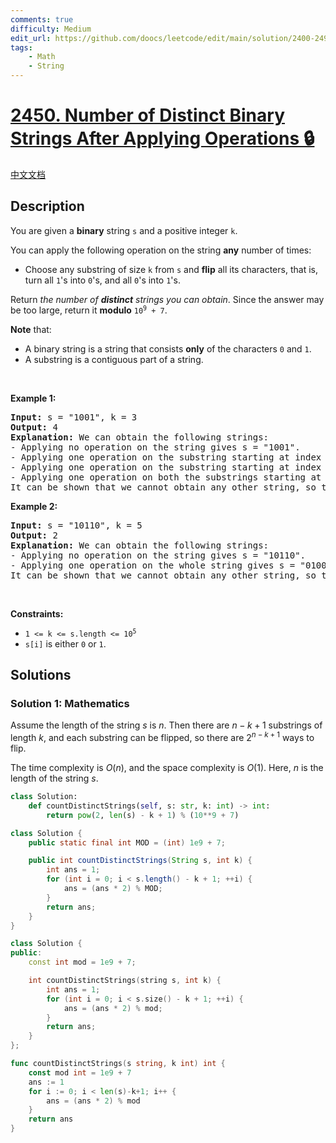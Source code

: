 ```yaml
---
comments: true
difficulty: Medium
edit_url: https://github.com/doocs/leetcode/edit/main/solution/2400-2499/2450.Number%20of%20Distinct%20Binary%20Strings%20After%20Applying%20Operations/README_EN.md
tags:
    - Math
    - String
---
```


# [2450. Number of Distinct Binary Strings After Applying Operations 🔒](https://leetcode.com/problems/number-of-distinct-binary-strings-after-applying-operations)

[中文文档](/solution/2400-2499/2450.Number%20of%20Distinct%20Binary%20Strings%20After%20Applying%20Operations/README.md)

## Description

<p>You are given a <strong>binary</strong> string <code>s</code> and a positive integer <code>k</code>.</p>

<p>You can apply the following operation on the string <strong>any</strong> number of times:</p>

<ul>
	<li>Choose any substring of size <code>k</code> from <code>s</code> and <strong>flip</strong> all its characters, that is, turn all <code>1</code>&#39;s into <code>0</code>&#39;s, and all <code>0</code>&#39;s into <code>1</code>&#39;s.</li>
</ul>

<p>Return <em>the number of <strong>distinct</strong> strings you can obtain</em>. Since the answer may be too large, return it <strong>modulo</strong> <code>10<sup>9</sup> + 7</code>.</p>

<p><strong>Note</strong> that:</p>

<ul>
	<li>A binary string is a string that consists <strong>only</strong> of the characters <code>0</code> and <code>1</code>.</li>
	<li>A substring is a contiguous part of a string.</li>
</ul>

<p>&nbsp;</p>
<p><strong class="example">Example 1:</strong></p>

<pre>
<strong>Input:</strong> s = &quot;1001&quot;, k = 3
<strong>Output:</strong> 4
<strong>Explanation:</strong> We can obtain the following strings:
- Applying no operation on the string gives s = &quot;1001&quot;.
- Applying one operation on the substring starting at index 0 gives s = &quot;<u><strong>011</strong></u>1&quot;.
- Applying one operation on the substring starting at index 1 gives s = &quot;1<u><strong>110</strong></u>&quot;.
- Applying one operation on both the substrings starting at indices 0 and 1 gives s = &quot;<u><strong>0000</strong></u>&quot;.
It can be shown that we cannot obtain any other string, so the answer is 4.</pre>

<p><strong class="example">Example 2:</strong></p>

<pre>
<strong>Input:</strong> s = &quot;10110&quot;, k = 5
<strong>Output:</strong> 2
<strong>Explanation:</strong> We can obtain the following strings:
- Applying no operation on the string gives s = &quot;10110&quot;.
- Applying one operation on the whole string gives s = &quot;01001&quot;.
It can be shown that we cannot obtain any other string, so the answer is 2.
</pre>

<p>&nbsp;</p>
<p><strong>Constraints:</strong></p>

<ul>
	<li><code>1 &lt;= k &lt;= s.length &lt;= 10<sup>5</sup></code></li>
	<li><code>s[i]</code> is either <code>0</code> or <code>1</code>.</li>
</ul>

## Solutions

### Solution 1: Mathematics

Assume the length of the string $s$ is $n$. Then there are $n - k + 1$ substrings of length $k$, and each substring can be flipped, so there are $2^{n - k + 1}$ ways to flip.

The time complexity is $O(n)$, and the space complexity is $O(1)$. Here, $n$ is the length of the string $s$.

<!-- tabs:start -->

```python
class Solution:
    def countDistinctStrings(self, s: str, k: int) -> int:
        return pow(2, len(s) - k + 1) % (10**9 + 7)
```

```java
class Solution {
    public static final int MOD = (int) 1e9 + 7;

    public int countDistinctStrings(String s, int k) {
        int ans = 1;
        for (int i = 0; i < s.length() - k + 1; ++i) {
            ans = (ans * 2) % MOD;
        }
        return ans;
    }
}
```

```cpp
class Solution {
public:
    const int mod = 1e9 + 7;

    int countDistinctStrings(string s, int k) {
        int ans = 1;
        for (int i = 0; i < s.size() - k + 1; ++i) {
            ans = (ans * 2) % mod;
        }
        return ans;
    }
};
```

```go
func countDistinctStrings(s string, k int) int {
	const mod int = 1e9 + 7
	ans := 1
	for i := 0; i < len(s)-k+1; i++ {
		ans = (ans * 2) % mod
	}
	return ans
}
```

<!-- tabs:end -->

<!-- end -->
